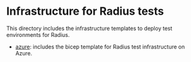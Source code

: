 # Infrastructure for Radius tests

This directory includes the infrastructure templates to deploy test environments for Radius.

* [azure](./azure/): includes the bicep template for Radius test infrastructure on Azure.

